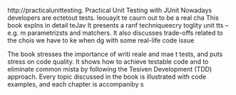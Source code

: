
http://practicalunittesting.
Practical Unit Testing with JUnit 
Nowadays developers are ectetout tests. leouayit te caurn out to be a real cha
This book explns in detail   teJav
It presents a ranf techniqueecry toglity unit tts – e.g. m parametrizsts and matchers. It also discusses trade-offs related to the chois we have to ke when dg with some real-life code issue

The book stresses the importance of writi reale and mae t tests, and puts  stress on code quality. It shows how to achieve testable code and to eliminate common mista by following the Tesiven Development (TDD) approach. Every topic discussed in the book is illustrated with code examples, and each chapter is accompaniby s













